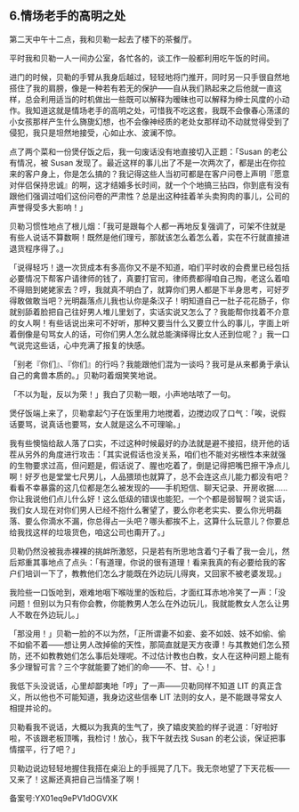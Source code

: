 ## 6.情场老手的高明之处
第二天中午十二点，我和贝勒一起去了楼下的茶餐厅。


平时我和贝勒一人一间办公室，各忙各的，谈工作一般都利用吃午饭的时间。


进门的时候，贝勒的手臂从我身后越过，轻轻地将门推开，同时另一只手很自然地搭住了我的肩膀，像是一种若有若无的保护——自从我们熟起来之后他就一直这样，总会利用适当的时机做出一些既可以解释为暧昧也可以解释为绅士风度的小动作。我知道这就是情场老手的高明之处，可惜我不吃这套，我既不会像春心荡漾的小女孩那样产生什么旖旎幻想，也不会像神经质的老处女那样动不动就觉得受到了侵犯，我只是坦然地接受，心如止水、波澜不惊。


点了两个菜和一份煲仔饭之后，我一句废话没有地直接切入正题：「Susan 的老公有情况，被 Susan 发现了。最近这样的事儿出了不是一次两次了，都是出在你拉来的客户身上，你是怎么搞的？我记得这些人当初可都是在客户问卷上声明『愿意对伴侣保持忠诚』的啊，这才结婚多长时间，就一个个地搞三拈四，你到底有没有跟他们强调过咱们这份问卷的严肃性？总是出这种挂着羊头卖狗肉的事儿，公司的声誉得受多大影响！」


贝勒习惯性地点了根儿烟：「我可是跟每个人都一再地反复强调了，可架不住就是有些人说话不算数啊！既然是他们理亏，那就该怎么着怎么着，实在不行就直接进退货程序得了。」


「说得轻巧！退一次货成本有多高你又不是不知道，咱们平时收的会费里已经包括必要情况下帮客户请律师的钱了，真要打官司，律师费都得咱自己掏，老这么着咱不得赔到姥姥家去？哼，我就真不明白了，就算你们男人都是下半身思考，可好歹得敢做敢当吧？光明磊落点儿我也认你是条汉子！明知道自己一肚子花花肠子，你就别舔着脸把自己往好男人堆儿里划了，实话实说又怎么了？我能帮你找着不介意的女人啊！有些话说出来可不好听，那种又要当什么又要立什么的事儿，字面上听着倒像是句骂女人的话，可你们男人怎么就总能演绎得比女人还到位呢？」我一口气说完这些话，心中充满了报复的快感。


「别老『你们』、『你们』的行吗？我能跟他们混为一谈吗？我可是从来都勇于承认自己的禽兽本质的。」贝勒叼着烟笑笑地说。


「不以为耻，反以为荣！」我白了贝勒一眼，小声地咕哝了一句。


煲仔饭端上来了，贝勒拿起勺子在饭里用力地搅着，边搅边叹了口气：「唉，说假话要骂，说真话也要骂，女人就是这么不可理喻。」


我有些懊恼给敌人落了口实，不过这种时候最好的办法就是避不接招，绕开他的话茬从另外的角度进行攻击：「其实说假话也没关系，咱们也不能对劣根性本来就强的生物要求过高，但问题是，假话说了、腥也吃着了，倒是记得把嘴巴擦干净点儿啊！好歹也是堂堂七尺男儿，人品猥琐也就算了，总不会连这点儿能力都没有吧？看看不幸暴露的这几位都是怎么被发现的——手机短信、聊天记录、开房收据……你让我说他们点儿什么好！这么低级的错误也能犯，一个个都是弱智啊？说实话，我们女人现在对你们男人已经不抱什么奢望了，要么你老老实实、要么你光明磊落、要么你滴水不漏，你总得占一头吧？哪头都挨不上，这算什么玩意儿？你要总给我找这样的垃圾货色，咱这公司也甭开了。」


贝勒仍然没被我赤裸裸的挑衅所激怒，只是若有所思地含着勺子看了我一会儿，然后郑重其事地点了点头：「有道理，你说的很有道理！看来我真的有必要给我的客户们培训一下了，教教他们怎么才能既在外边玩儿得爽，又回家不被老婆发现。」


我险些一口饭呛到，艰难地咽下喉咙里的饭粒后，才面红耳赤地冷笑了一声：「没问题！但别以为只有你会教，你能教男人怎么在外边玩儿，我就能教女人怎么让男人不敢在外边玩儿。」


「那没用！」贝勒一脸的不以为然，「正所谓妻不如妾、妾不如妓、妓不如偷、偷不如偷不着——想让男人改掉偷的天性，那简直就是天方夜谭！与其教她们怎么预防，还不如教教她们怎么事后处理呢。不过估计教也白教，女人在这种问题上能有多少理智可言？三个字就能要了她们的命——不、甘、心！」


我低下头没说话，心里却鄙夷地「哼」了一声——贝勒同样不知道 LIT 的真正含义，所以他也不可能知道，我身边这些信奉 LIT 法则的女人，是不能跟寻常女人相提并论的。


贝勒看我不说话，大概以为我真的生气了，换了嬉皮笑脸的样子说道：「好啦好啦，不该跟老板顶嘴，我检讨！放心，我下午就去找 Susan 的老公谈，保证把事情摆平，行了吧？」


贝勒边说边轻轻地握住我搭在桌沿上的手摇晃了几下。我无奈地望了下天花板——又来了！这厮还真把自己当情圣了啊！


备案号:YX01eq9ePV1dOGVXK

